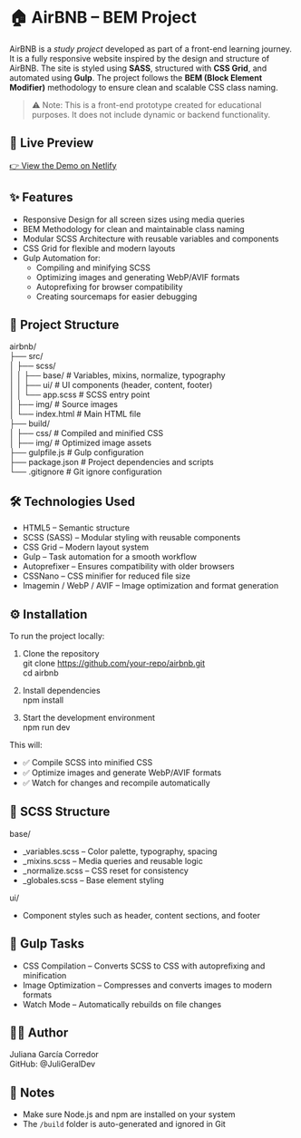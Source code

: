 # 🏠 AirBNB – BEM Project

AirBNB is a *study project* developed as part of a front-end learning journey. It is a fully responsive website inspired by the design and structure of AirBNB. The site is styled using **SASS**, structured with **CSS Grid**, and automated using **Gulp**. The project follows the **BEM (Block Element Modifier)** methodology to ensure clean and scalable CSS class naming.

> ⚠️ Note: This is a front-end prototype created for educational purposes. It does not include dynamic or backend functionality.

## 🔗 Live Preview

[👉 View the Demo on Netlify](https://bnb-juligeraldev.netlify.app/)

## ✨ Features

- Responsive Design for all screen sizes using media queries  
- BEM Methodology for clean and maintainable class naming  
- Modular SCSS Architecture with reusable variables and components  
- CSS Grid for flexible and modern layouts  
- Gulp Automation for:
  - Compiling and minifying SCSS  
  - Optimizing images and generating WebP/AVIF formats  
  - Autoprefixing for browser compatibility  
  - Creating sourcemaps for easier debugging

## 📁 Project Structure

airbnb/  
├── src/  
│   ├── scss/  
│   │   ├── base/        # Variables, mixins, normalize, typography  
│   │   ├── ui/          # UI components (header, content, footer)  
│   │   └── app.scss     # SCSS entry point  
│   ├── img/             # Source images  
│   └── index.html       # Main HTML file  
├── build/  
│   ├── css/             # Compiled and minified CSS  
│   ├── img/             # Optimized image assets  
├── gulpfile.js          # Gulp configuration  
├── package.json         # Project dependencies and scripts  
└── .gitignore           # Git ignore configuration

## 🛠️ Technologies Used

- HTML5 – Semantic structure  
- SCSS (SASS) – Modular styling with reusable components  
- CSS Grid – Modern layout system  
- Gulp – Task automation for a smooth workflow  
- Autoprefixer – Ensures compatibility with older browsers  
- CSSNano – CSS minifier for reduced file size  
- Imagemin / WebP / AVIF – Image optimization and format generation

## ⚙️ Installation

To run the project locally:

1. Clone the repository  
   git clone https://github.com/your-repo/airbnb.git  
   cd airbnb

2. Install dependencies  
   npm install

3. Start the development environment  
   npm run dev

This will:  
- ✅ Compile SCSS into minified CSS  
- ✅ Optimize images and generate WebP/AVIF formats  
- ✅ Watch for changes and recompile automatically

## 🎨 SCSS Structure

base/  
- _variables.scss – Color palette, typography, spacing  
- _mixins.scss – Media queries and reusable logic  
- _normalize.scss – CSS reset for consistency  
- _globales.scss – Base element styling

ui/  
- Component styles such as header, content sections, and footer

## 🔁 Gulp Tasks

- CSS Compilation – Converts SCSS to CSS with autoprefixing and minification  
- Image Optimization – Compresses and converts images to modern formats  
- Watch Mode – Automatically rebuilds on file changes

## 👩‍💻 Author

Juliana García Corredor  
GitHub: @JuliGeralDev

## 📝 Notes

- Make sure Node.js and npm are installed on your system  
- The `/build` folder is auto-generated and ignored in Git
